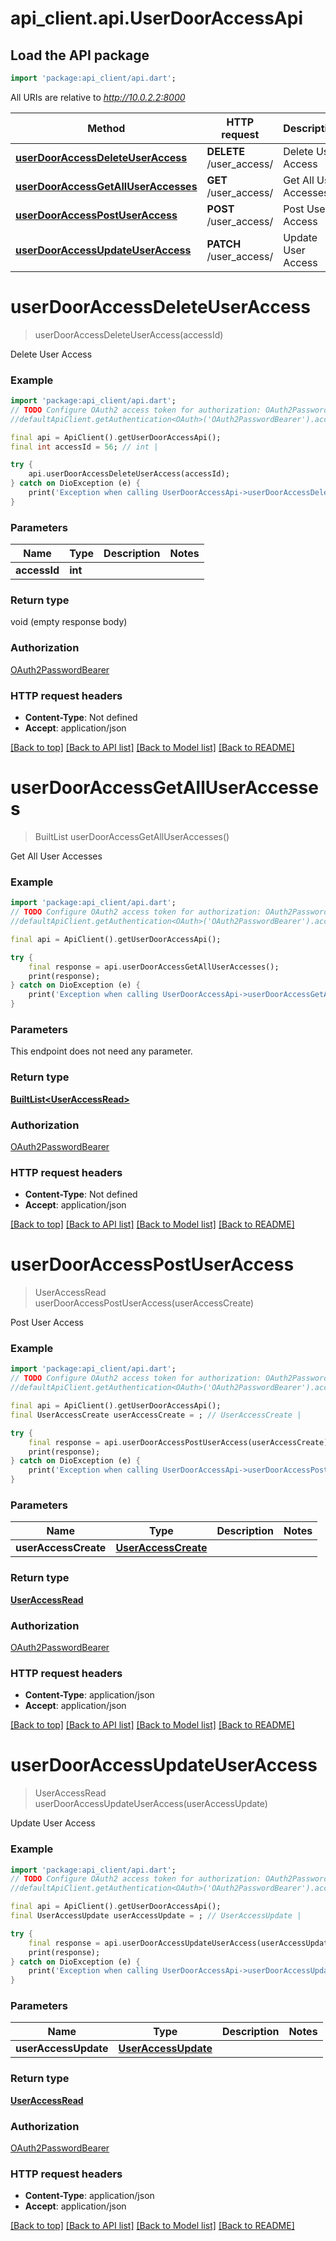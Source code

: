 # api_client.api.UserDoorAccessApi

## Load the API package
```dart
import 'package:api_client/api.dart';
```

All URIs are relative to *http://10.0.2.2:8000*

Method | HTTP request | Description
------------- | ------------- | -------------
[**userDoorAccessDeleteUserAccess**](UserDoorAccessApi.md#userdooraccessdeleteuseraccess) | **DELETE** /user_access/ | Delete User Access
[**userDoorAccessGetAllUserAccesses**](UserDoorAccessApi.md#userdooraccessgetalluseraccesses) | **GET** /user_access/ | Get All User Accesses
[**userDoorAccessPostUserAccess**](UserDoorAccessApi.md#userdooraccesspostuseraccess) | **POST** /user_access/ | Post User Access
[**userDoorAccessUpdateUserAccess**](UserDoorAccessApi.md#userdooraccessupdateuseraccess) | **PATCH** /user_access/ | Update User Access


# **userDoorAccessDeleteUserAccess**
> userDoorAccessDeleteUserAccess(accessId)

Delete User Access

### Example
```dart
import 'package:api_client/api.dart';
// TODO Configure OAuth2 access token for authorization: OAuth2PasswordBearer
//defaultApiClient.getAuthentication<OAuth>('OAuth2PasswordBearer').accessToken = 'YOUR_ACCESS_TOKEN';

final api = ApiClient().getUserDoorAccessApi();
final int accessId = 56; // int | 

try {
    api.userDoorAccessDeleteUserAccess(accessId);
} catch on DioException (e) {
    print('Exception when calling UserDoorAccessApi->userDoorAccessDeleteUserAccess: $e\n');
}
```

### Parameters

Name | Type | Description  | Notes
------------- | ------------- | ------------- | -------------
 **accessId** | **int**|  | 

### Return type

void (empty response body)

### Authorization

[OAuth2PasswordBearer](../README.md#OAuth2PasswordBearer)

### HTTP request headers

 - **Content-Type**: Not defined
 - **Accept**: application/json

[[Back to top]](#) [[Back to API list]](../README.md#documentation-for-api-endpoints) [[Back to Model list]](../README.md#documentation-for-models) [[Back to README]](../README.md)

# **userDoorAccessGetAllUserAccesses**
> BuiltList<UserAccessRead> userDoorAccessGetAllUserAccesses()

Get All User Accesses

### Example
```dart
import 'package:api_client/api.dart';
// TODO Configure OAuth2 access token for authorization: OAuth2PasswordBearer
//defaultApiClient.getAuthentication<OAuth>('OAuth2PasswordBearer').accessToken = 'YOUR_ACCESS_TOKEN';

final api = ApiClient().getUserDoorAccessApi();

try {
    final response = api.userDoorAccessGetAllUserAccesses();
    print(response);
} catch on DioException (e) {
    print('Exception when calling UserDoorAccessApi->userDoorAccessGetAllUserAccesses: $e\n');
}
```

### Parameters
This endpoint does not need any parameter.

### Return type

[**BuiltList&lt;UserAccessRead&gt;**](UserAccessRead.md)

### Authorization

[OAuth2PasswordBearer](../README.md#OAuth2PasswordBearer)

### HTTP request headers

 - **Content-Type**: Not defined
 - **Accept**: application/json

[[Back to top]](#) [[Back to API list]](../README.md#documentation-for-api-endpoints) [[Back to Model list]](../README.md#documentation-for-models) [[Back to README]](../README.md)

# **userDoorAccessPostUserAccess**
> UserAccessRead userDoorAccessPostUserAccess(userAccessCreate)

Post User Access

### Example
```dart
import 'package:api_client/api.dart';
// TODO Configure OAuth2 access token for authorization: OAuth2PasswordBearer
//defaultApiClient.getAuthentication<OAuth>('OAuth2PasswordBearer').accessToken = 'YOUR_ACCESS_TOKEN';

final api = ApiClient().getUserDoorAccessApi();
final UserAccessCreate userAccessCreate = ; // UserAccessCreate | 

try {
    final response = api.userDoorAccessPostUserAccess(userAccessCreate);
    print(response);
} catch on DioException (e) {
    print('Exception when calling UserDoorAccessApi->userDoorAccessPostUserAccess: $e\n');
}
```

### Parameters

Name | Type | Description  | Notes
------------- | ------------- | ------------- | -------------
 **userAccessCreate** | [**UserAccessCreate**](UserAccessCreate.md)|  | 

### Return type

[**UserAccessRead**](UserAccessRead.md)

### Authorization

[OAuth2PasswordBearer](../README.md#OAuth2PasswordBearer)

### HTTP request headers

 - **Content-Type**: application/json
 - **Accept**: application/json

[[Back to top]](#) [[Back to API list]](../README.md#documentation-for-api-endpoints) [[Back to Model list]](../README.md#documentation-for-models) [[Back to README]](../README.md)

# **userDoorAccessUpdateUserAccess**
> UserAccessRead userDoorAccessUpdateUserAccess(userAccessUpdate)

Update User Access

### Example
```dart
import 'package:api_client/api.dart';
// TODO Configure OAuth2 access token for authorization: OAuth2PasswordBearer
//defaultApiClient.getAuthentication<OAuth>('OAuth2PasswordBearer').accessToken = 'YOUR_ACCESS_TOKEN';

final api = ApiClient().getUserDoorAccessApi();
final UserAccessUpdate userAccessUpdate = ; // UserAccessUpdate | 

try {
    final response = api.userDoorAccessUpdateUserAccess(userAccessUpdate);
    print(response);
} catch on DioException (e) {
    print('Exception when calling UserDoorAccessApi->userDoorAccessUpdateUserAccess: $e\n');
}
```

### Parameters

Name | Type | Description  | Notes
------------- | ------------- | ------------- | -------------
 **userAccessUpdate** | [**UserAccessUpdate**](UserAccessUpdate.md)|  | 

### Return type

[**UserAccessRead**](UserAccessRead.md)

### Authorization

[OAuth2PasswordBearer](../README.md#OAuth2PasswordBearer)

### HTTP request headers

 - **Content-Type**: application/json
 - **Accept**: application/json

[[Back to top]](#) [[Back to API list]](../README.md#documentation-for-api-endpoints) [[Back to Model list]](../README.md#documentation-for-models) [[Back to README]](../README.md)

